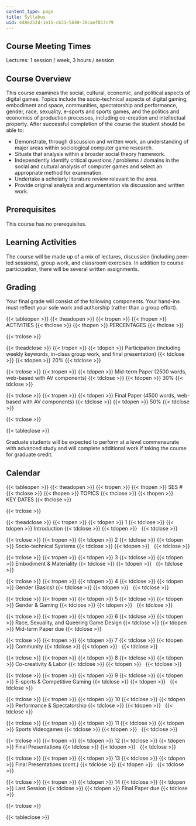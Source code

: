 ```yaml
---
content_type: page
title: Syllabus
uid: 448e252d-1e15-cb31-5640-30caef857c79
---
```


Course Meeting Times
--------------------

Lectures: 1 session / week, 3 hours / session

Course Overview
---------------

This course examines the social, cultural, economic, and political aspects of digital games. Topics include the socio-technical aspects of digital gaming, embodiment and space, communities, spectatorship and performance, gender, race, sexuality, e-sports and sports games, and the politics and economics of production processes, including co-creation and intellectual property. After successful completion of the course the student should be able to:

*   Demonstrate, through discussion and written work, an understanding of major areas within sociological computer game research.
*   Situate that analysis within a broader social theory framework.
*   Independently identify critical questions / problems / domains in the social and cultural analysis of computer games and select an appropriate method for examination.
*   Undertake a scholarly literature review relevant to the area.
*   Provide original analysis and argumentation via discussion and written work.

Prerequisites
-------------

This course has no prerequisites.

Learning Activities
-------------------

The course will be made up of a mix of lectures, discussion (including peer-led sessions), group work, and classroom exercises. In addition to course participation, there will be several written assignments.

Grading
-------

Your final grade will consist of the following components. Your hand-ins must reflect your sole work and authorship (rather than a group effort).

{{< tableopen >}}
{{< theadopen >}}
{{< tropen >}}
{{< thopen >}}
ACTIVITIES
{{< thclose >}}
{{< thopen >}}
PERCENTAGES
{{< thclose >}}

{{< trclose >}}

{{< theadclose >}}
{{< tropen >}}
{{< tdopen >}}
Participation (including weekly keywords, in-class group work, and final presentation)
{{< tdclose >}}
{{< tdopen >}}
20%
{{< tdclose >}}

{{< trclose >}}
{{< tropen >}}
{{< tdopen >}}
Mid-term Paper (2500 words, web-based with AV components)
{{< tdclose >}}
{{< tdopen >}}
30%
{{< tdclose >}}

{{< trclose >}}
{{< tropen >}}
{{< tdopen >}}
Final Paper (4500 words, web-based with AV components)
{{< tdclose >}}
{{< tdopen >}}
50%
{{< tdclose >}}

{{< trclose >}}

{{< tableclose >}}

Graduate students will be expected to perform at a level commensurate with advanced study and will complete additional work if taking the course for graduate credit.

Calendar
--------

{{< tableopen >}}
{{< theadopen >}}
{{< tropen >}}
{{< thopen >}}
SES #
{{< thclose >}}
{{< thopen >}}
TOPICS
{{< thclose >}}
{{< thopen >}}
KEY DATES
{{< thclose >}}

{{< trclose >}}

{{< theadclose >}}
{{< tropen >}}
{{< tdopen >}}
1
{{< tdclose >}}
{{< tdopen >}}
Introduction
{{< tdclose >}}
{{< tdopen >}}
 
{{< tdclose >}}

{{< trclose >}}
{{< tropen >}}
{{< tdopen >}}
2
{{< tdclose >}}
{{< tdopen >}}
Socio-technical Systems
{{< tdclose >}}
{{< tdopen >}}
 
{{< tdclose >}}

{{< trclose >}}
{{< tropen >}}
{{< tdopen >}}
3
{{< tdclose >}}
{{< tdopen >}}
Embodiment & Materiality
{{< tdclose >}}
{{< tdopen >}}
 
{{< tdclose >}}

{{< trclose >}}
{{< tropen >}}
{{< tdopen >}}
4
{{< tdclose >}}
{{< tdopen >}}
Gender (Basics)
{{< tdclose >}}
{{< tdopen >}}
 
{{< tdclose >}}

{{< trclose >}}
{{< tropen >}}
{{< tdopen >}}
5
{{< tdclose >}}
{{< tdopen >}}
Gender & Gaming
{{< tdclose >}}
{{< tdopen >}}
 
{{< tdclose >}}

{{< trclose >}}
{{< tropen >}}
{{< tdopen >}}
6
{{< tdclose >}}
{{< tdopen >}}
Race, Sexuality, and Queering Game Design
{{< tdclose >}}
{{< tdopen >}}
Mid-term Paper due
{{< tdclose >}}

{{< trclose >}}
{{< tropen >}}
{{< tdopen >}}
7
{{< tdclose >}}
{{< tdopen >}}
Community
{{< tdclose >}}
{{< tdopen >}}
 
{{< tdclose >}}

{{< trclose >}}
{{< tropen >}}
{{< tdopen >}}
8
{{< tdclose >}}
{{< tdopen >}}
Co-creativity & Labor
{{< tdclose >}}
{{< tdopen >}}
 
{{< tdclose >}}

{{< trclose >}}
{{< tropen >}}
{{< tdopen >}}
9
{{< tdclose >}}
{{< tdopen >}}
E-sports & Competitive Gaming
{{< tdclose >}}
{{< tdopen >}}
 
{{< tdclose >}}

{{< trclose >}}
{{< tropen >}}
{{< tdopen >}}
10
{{< tdclose >}}
{{< tdopen >}}
Performance & Spectatorship
{{< tdclose >}}
{{< tdopen >}}
 
{{< tdclose >}}

{{< trclose >}}
{{< tropen >}}
{{< tdopen >}}
11
{{< tdclose >}}
{{< tdopen >}}
Sports Videogames
{{< tdclose >}}
{{< tdopen >}}
 
{{< tdclose >}}

{{< trclose >}}
{{< tropen >}}
{{< tdopen >}}
12
{{< tdclose >}}
{{< tdopen >}}
Final Presentations
{{< tdclose >}}
{{< tdopen >}}
 
{{< tdclose >}}

{{< trclose >}}
{{< tropen >}}
{{< tdopen >}}
13
{{< tdclose >}}
{{< tdopen >}}
Final Presentations (cont.)
{{< tdclose >}}
{{< tdopen >}}
 
{{< tdclose >}}

{{< trclose >}}
{{< tropen >}}
{{< tdopen >}}
14
{{< tdclose >}}
{{< tdopen >}}
Last Session
{{< tdclose >}}
{{< tdopen >}}
Final Paper due
{{< tdclose >}}

{{< trclose >}}

{{< tableclose >}}